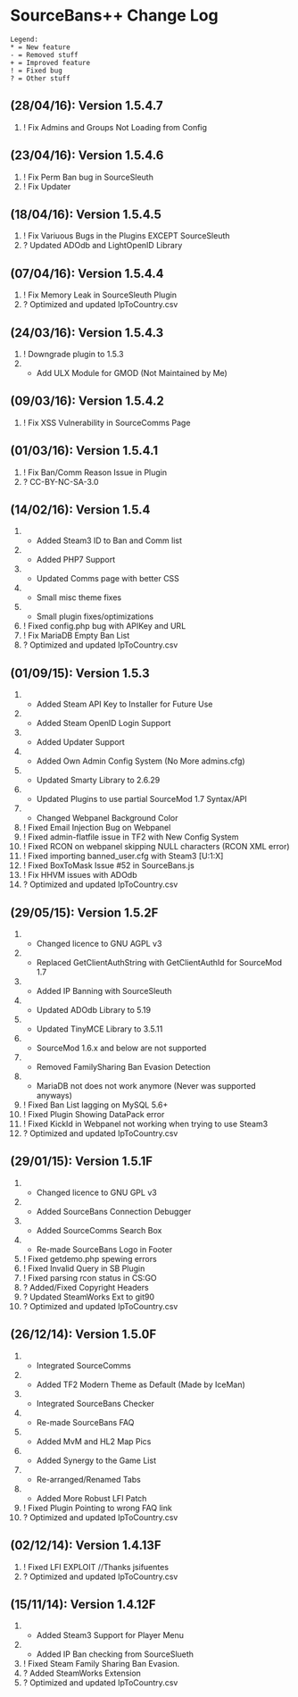 SourceBans++ Change Log
============

```
Legend:
* = New feature
- = Removed stuff
+ = Improved feature
! = Fixed bug
? = Other stuff
```

(28/04/16): Version 1.5.4.7
-----------------------
01. ! Fix Admins and Groups Not Loading from Config

(23/04/16): Version 1.5.4.6
-----------------------
01. ! Fix Perm Ban bug in SourceSleuth
02. ! Fix Updater

(18/04/16): Version 1.5.4.5
-----------------------
01. ! Fix Variuous Bugs in the Plugins EXCEPT SourceSleuth
02. ? Updated ADOdb and LightOpenID Library

(07/04/16): Version 1.5.4.4
-----------------------
01. ! Fix Memory Leak in SourceSleuth Plugin
02. ? Optimized and updated IpToCountry.csv

(24/03/16): Version 1.5.4.3
-----------------------
01. ! Downgrade plugin to 1.5.3
02. + Add ULX Module for GMOD (Not Maintained by Me)

(09/03/16): Version 1.5.4.2
-----------------------
01. ! Fix XSS Vulnerability in SourceComms Page

(01/03/16): Version 1.5.4.1
-----------------------
01. ! Fix Ban/Comm Reason Issue in Plugin
02. ? CC-BY-NC-SA-3.0

(14/02/16): Version 1.5.4
-----------------------
01. * Added Steam3 ID to Ban and Comm list
02. * Added PHP7 Support
03. + Updated Comms page with better CSS
04. + Small misc theme fixes
05. + Small plugin fixes/optimizations
06. ! Fixed config.php bug with APIKey and URL
07. ! Fix MariaDB Empty Ban List
08. ? Optimized and updated IpToCountry.csv

(01/09/15): Version 1.5.3
-----------------------
01. * Added Steam API Key to Installer for Future Use
02. * Added Steam OpenID Login Support
03. * Added Updater Support
04. * Added Own Admin Config System (No More admins.cfg)
05. + Updated Smarty Library to 2.6.29
06. + Updated Plugins to use partial SourceMod 1.7 Syntax/API
07. + Changed Webpanel Background Color
08. ! Fixed Email Injection Bug on Webpanel
09. ! Fixed admin-flatfile issue in TF2 with New Config System
10. ! Fixed RCON on webpanel skipping NULL characters (RCON XML error)
11. ! Fixed importing banned_user.cfg with Steam3 [U:1:X]
12. ! Fixed BoxToMask Issue #52 in SourceBans.js
13. ! Fix HHVM issues with ADOdb
14. ? Optimized and updated IpToCountry.csv

(29/05/15): Version 1.5.2F
-----------------------
01. * Changed licence to GNU AGPL v3
02. * Replaced GetClientAuthString with GetClientAuthId for SourceMod 1.7
03. * Added IP Banning with SourceSleuth
04. + Updated ADOdb Library to 5.19
05. + Updated TinyMCE Library to 3.5.11
06. - SourceMod 1.6.x and below are not supported
07. - Removed FamilySharing Ban Evasion Detection
08. - MariaDB not does not work anymore (Never was supported anyways)
09. ! Fixed Ban List lagging on MySQL 5.6+ 
10. ! Fixed Plugin Showing DataPack error
11. ! Fixed KickId in Webpanel not working when trying to use Steam3
12. ? Optimized and updated IpToCountry.csv

(29/01/15): Version 1.5.1F
-----------------------
01. * Changed licence to GNU GPL v3
02. * Added SourceBans Connection Debugger
03. * Added SourceComms Search Box 
04. + Re-made SourceBans Logo in Footer
05. ! Fixed getdemo.php spewing errors
06. ! Fixed Invalid Query in SB Plugin
07. ! Fixed parsing rcon status in CS:GO
08. ? Added/Fixed Copyright Headers
09. ? Updated SteamWorks Ext to git90
10. ? Optimized and updated IpToCountry.csv

(26/12/14): Version 1.5.0F
-----------------------
01. * Integrated SourceComms
02. * Added TF2 Modern Theme as Default (Made by IceMan)
03. * Integrated SourceBans Checker
04. * Re-made SourceBans FAQ
05. * Added MvM and HL2 Map Pics
06. * Added Synergy to the Game List
07. + Re-arranged/Renamed Tabs
08. + Added More Robust LFI Patch
09. ! Fixed Plugin Pointing to wrong FAQ link
10. ? Optimized and updated IpToCountry.csv

(02/12/14): Version 1.4.13F
-----------------------
01. ! Fixed LFI EXPLOIT //Thanks jsifuentes
02. ? Optimized and updated IpToCountry.csv

(15/11/14): Version 1.4.12F
-----------------------
01. * Added Steam3 Support for Player Menu
02. * Added IP Ban checking from SourceSlueth
03. ! Fixed Steam Family Sharing Ban Evasion.
04. ? Added SteamWorks Extension
05. ? Optimized and updated IpToCountry.csv
